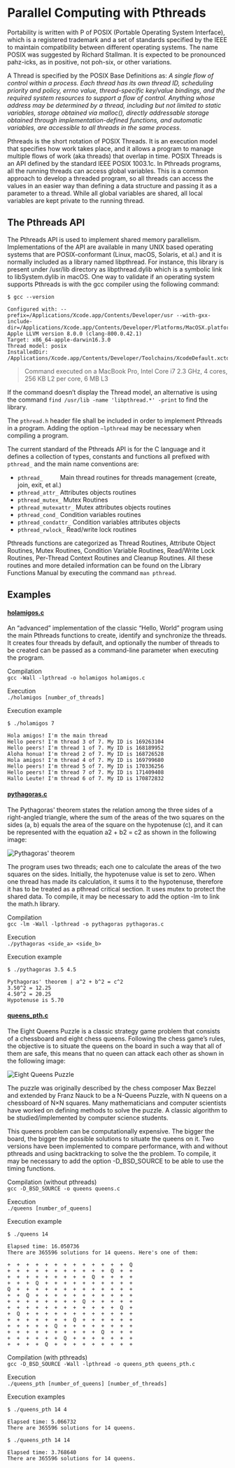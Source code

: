 # Parallel Computing with Pthreads

Portability is written with P of POSIX (Portable Operating System Interface), which is a registered trademark and a set of standards specified by the IEEE to maintain compatibility between different operating systems. The name POSIX was suggested by Richard Stallman. It is expected to be pronounced pahz-icks, as in positive, not poh-six, or other variations.

A Thread is specified by the POSIX Base Definitions as:
_A single flow of control within a process. Each thread has its own thread ID, scheduling priority and policy, errno value, thread-specific key/value bindings, and the required system resources to support a flow of control. Anything whose address may be determined by a thread, including but not limited to static variables, storage obtained via malloc(), directly addressable storage obtained through implementation-defined functions, and automatic variables, are accessible to all threads in the same process_.

Pthreads is the short notation of POSIX Threads. It is an execution model that specifies how work takes place, and it allows a program to manage multiple flows of work (aka threads) that overlap in time. POSIX Threads is an API defined by the standard IEEE POSIX 1003.1c.
In Pthreads programs, all the running threads can access global variables. This is a common approach to develop a threaded program, so all threads can access the values in an easier way than defining a data structure and passing it as a parameter to a thread. While all global variables are shared, all local variables are kept private to the running thread.


## The Pthreads API

The Pthreads API is used to implement shared memory parallelism. Implementations of the API are available in many UNIX based operating systems that are POSIX-conformant (Linux, macOS, Solaris, et al.) and it is normally included as a library named libpthread. For instance, this library is present under /usr/lib directory as libpthread.dylib which is a symbolic link to libSystem.dylib in macOS. One way to validate if an operating system supports Pthreads is with the gcc compiler using the following command:

```
$ gcc --version

Configured with: --prefix=/Applications/Xcode.app/Contents/Developer/usr --with-gxx-include-dir=/Applications/Xcode.app/Contents/Developer/Platforms/MacOSX.platform/Developer/SDKs/MacOSX10.12.sdk/usr/include/c++/4.2.1
Apple LLVM version 8.0.0 (clang-800.0.42.1)
Target: x86_64-apple-darwin16.3.0
Thread model: posix
InstalledDir: /Applications/Xcode.app/Contents/Developer/Toolchains/XcodeDefault.xctoolchain/usr/bin
```

> Command executed on a MacBook Pro, Intel Core i7 2.3 GHz, 4 cores, 256 KB L2 per core, 6 MB L3

If the command doesn’t display the Thread model, an alternative is using the command `find /usr/lib -name 'libpthread.*' -print` to find the library.

The `pthread.h` header file shall be included in order to implement Pthreads in a program. Adding the option `−lpthread` may be necessary when compiling a program.

The current standard of the Pthreads API is for the C language and it defines a collection of types, constants and functions all prefixed with `pthread_` and the main name conventions are:

- `pthread_     ` Main thread routines for threads management (create, join, exit, et al.)
- `pthread_attr_` Attributes objects routines
- `pthread_mutex_` Mutex Routines 
- `pthread_mutexattr_`    Mutex attributes objects routines
- `pthread_cond_`	    Condition variables routines
- `pthread_condattr_`	    Condition variables attributes objects 
- `pthread_rwlock_`	    Read/write lock routines

Pthreads functions are categorized as Thread Routines, Attribute Object Routines, Mutex Routines, Condition Variable Routines, Read/Write Lock Routines, Per-Thread Context Routines and Cleanup Routines. All these routines and more detailed information can be found on the Library Functions Manual by executing the command `man pthread`.

## Examples

#### [holamigos.c](holamigos.c)

An “advanced” implementation of the classic “Hello, World” program using the main Pthreads functions to create, identify and synchronize the threads. It creates four threads by default, and optionally the number of threads to be created can be passed as a command-line parameter when executing the program.

Compilation<br>
 `gcc -Wall -lpthread -o holamigos holamigos.c`

Execution<br> 
 `./holamigos [number_of_threads]`

Execution example

```
$ ./holamigos 7

Hola amigos! I'm the main thread
Hello peers! I'm thread 3 of 7. My ID is 169263104
Hello peers! I'm thread 1 of 7. My ID is 168189952
Aloha honua! I'm thread 2 of 7. My ID is 168726528
Hola amigos! I'm thread 4 of 7. My ID is 169799680
Hello peers! I'm thread 5 of 7. My ID is 170336256
Hello peers! I'm thread 7 of 7. My ID is 171409408
Hallo Leute! I'm thread 6 of 7. My ID is 170872832
```

#### [pythagoras.c](pythagoras.c)

The Pythagoras' theorem states the relation among the three sides of a right-angled triangle, where the sum of the areas of the two squares on the sides (a, b) equals the area of the square on the hypotenuse (c), and it can be represented with the equation a2 + b2 = c2 as shown in the following image:

![Pythagoras' theorem](img/pythagorean.png)

The program uses two threads; each one to calculate the areas of the two squares on the sides. Initially, the hypotenuse value is set to zero. When one thread has made its calculation, it sums it to the hypotenuse, therefore it has to be treated as a pthread critical section. It uses mutex to protect the shared data. To compile, it may be necessary to add the option -lm to link the math.h library.

Compilation<br>
`gcc -lm -Wall -lpthread -o pythagoras pythagoras.c`

Execution<br>
`./pythagoras <side_a> <side_b>`

Execution example

```
$ ./pythagoras 3.5 4.5

Pythagoras' theorem | a^2 + b^2 = c^2
3.50^2 = 12.25
4.50^2 = 20.25
Hypotenuse is 5.70
```

#### [queens_pth.c](queens_pth.c)

The Eight Queens Puzzle is a classic strategy game problem that consists of a chessboard and eight chess queens. Following the chess game’s rules, the objective is to situate the queens on  the board in such a way that all of them are safe, this means that no queen can attack each other as shown in the following image:

![Eight Queens Puzzle](img/8-queens.gif)

The puzzle was originally described by the chess composer Max Bezzel and extended by Franz Nauck to be a N-Queens Puzzle, with N queens on a chessboard of  N×N squares. Many mathematicians and computer scientists have worked on defining methods to solve the puzzle. A classic algorithm to be studied/implemented by computer science students.

This queens problem can be computationally expensive. The bigger the board, the bigger the possible solutions to situate the queens on it. Two versions have been implemented to compare performance, with and without pthreads and using backtracking to solve the the problem. To compile, it may be necessary to add the option -D_BSD_SOURCE to be able to use the timing functions.

Compilation (without pthreads)<br>
`gcc -D_BSD_SOURCE -o queens queens.c`

Execution<br>
`./queens [number_of_queens]`

Execution example
```
$ ./queens 14

Elapsed time: 16.050736
There are 365596 solutions for 14 queens. Here's one of them:

+  +  +  +  +  +  +  +  +  +  +  +  +  Q
+  +  +  +  +  +  +  +  +  +  +  Q  +  +
+  +  +  +  +  +  +  +  +  Q  +  +  +  +
+  +  +  Q  +  +  +  +  +  +  +  +  +  +
Q  +  +  +  +  +  +  +  +  +  +  +  +  +
+  +  Q  +  +  +  +  +  +  +  +  +  +  +
+  +  +  +  +  +  +  +  Q  +  +  +  +  +
+  +  +  +  +  +  +  +  +  +  +  +  Q  +
+  Q  +  +  +  +  +  +  +  +  +  +  +  +
+  +  +  +  +  +  +  Q  +  +  +  +  +  +
+  +  +  +  +  Q  +  +  +  +  +  +  +  +
+  +  +  +  +  +  +  +  +  +  Q  +  +  +
+  +  +  +  +  +  Q  +  +  +  +  +  +  +
+  +  +  +  Q  +  +  +  +  +  +  +  +  +
```

Compilation (with pthreads)<br>
`gcc -D_BSD_SOURCE -Wall -lpthread -o queens_pth queens_pth.c`

Execution<br> 
`./queens_pth [number_of_queens] [number_of_threads]`

Execution examples
```
$ ./queens_pth 14 4

Elapsed time: 5.066732
There are 365596 solutions for 14 queens.

$ ./queens_pth 14 14

Elapsed time: 3.768640
There are 365596 solutions for 14 queens.
```
